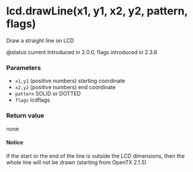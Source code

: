 # lcd.drawLine(x1, y1, x2, y2, pattern, flags)

Draw a straight line on LCD

@status current Introduced in 2.0.0, flags introduced in 2.3.6

### Parameters

* `x1,y1` (positive numbers) starting coordinate
* `x2,y2` (positive numbers) end coordinate
* `pattern` SOLID or DOTTED
* `flags` lcdflags

### Return value

none

#### Notice

If the start or the end of the line is outside the LCD dimensions, then the whole line will not be drawn (starting from OpenTX 2.1.5)

